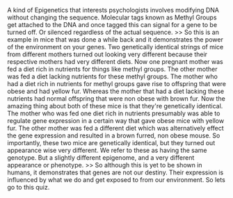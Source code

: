 A kind of Epigenetics that interests psychologists involves modifying DNA
without changing the sequence. Molecular tags known as Methyl Groups get
attached to the DNA and once tagged this can signal for a gene to be turned
off. Or silenced regardless of the actual sequence.
&gt;&gt; So this is an example in mice that was done a while back and it demonstrates
the power of the environment on your genes. Two genetically identical strings
of mice from different mothers turned out looking very different because their
respective mothers had very different diets. Now one pregnant mother was fed a
diet rich in nutrients for things like methyl groups. The other mother was fed
a diet lacking nutrients for these methyl groups. The mother who had a diet
rich in nutrients for methyl groups gave rise to offspring that were obese and
had yellow fur. Whereas the mother that had a diet lacking these nutrients had
normal offspring that were non obese with brown fur. Now the amazing thing
about both of these mice is that they're genetically identical. The mother who
was fed one diet rich in nutrients presumably was able to regulate gene
expression in a certain way that gave obese mice with yellow fur. The other
mother was fed a different diet which was alternatively effect the gene
expression and resulted in a brown furred, non obese mouse. So importantly,
these two mice are genetically identical, but they turned out appearance wise
very different. We refer to these as having the same genotype. But a slightly
different epigenome, and a very different appearance or phenotype.
&gt;&gt; So although this is yet to be shown in humans, it demonstrates that genes are
not our destiny. Their expression is influenced by what we do and get exposed
to from our environment. So lets go to this quiz.

